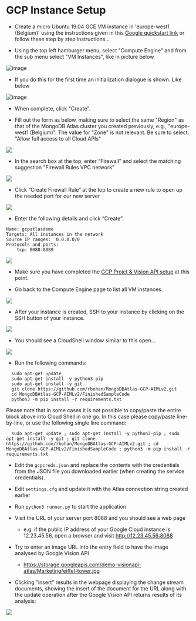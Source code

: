 # GCP Instance Setup

* Create a micro Ubuntu 19.04 GCE VM instance in 'europe-west1 (Belgium)' using the instructions given in this [Google quickstart link](https://cloud.google.com/compute/docs/quickstart-linux) or follow these step by step instructions...

* Using the top left hamburger menu, select "Compute Engine" and from the sub menu select "VM Instances", like in picture below

![image](images/newss04a.png)

* If you do this for the first time an initialization dialogue is shown. Like below

![image](images/newss04b.png)

* When complete, click "Create".

* Fill out the form as below, making sure to select the same "Region" as that of the MongoDB Atlas cluster you created previously, e.g., "europe-west1 (Belgium)". The value for "Zone" is not relevant.  Be sure to select: "Allow full access to all Cloud APIs"

![](images/newss04c.png)

* In the search box at the top, enter “Firewall” and select the matching suggestion "Firewall Rules VPC network”

![](images/image19.png)

* Click “Create Firewall Rule” at the top to create a new rule to open up the needed port for our new server

![](images/image18.png)

* Enter the following details and click “Create”:

```
Name: gcpatlasdemo
Targets: All instances in the network
Source IP ranges:  0.0.0.0/0
Protocols and ports:  
    tcp: 8088-8089
``` 

![](images/newss04d.png)

* Make sure you have completed the [GCP Projct & Vision API setup](GCPProjectAndVisionSetup.md) at this point.

* Go back to the Compute Engine page to list all VM instances.

![](images/image27.png)

* After your instance is created, SSH to your instance by clicking on the SSH button of your instance.

![](images/image16.png)

* You should see a CloudShell window similar to this open...

![](images/image7.png)

* Run the following commands:

```
  sudo apt-get update
  sudo apt-get install -y python3-pip
  sudo apt-get install -y git
  git clone https://github.com/rbohan/MongoDBAtlas-GCP-AIMLv2.git
  cd MongoDBAtlas-GCP-AIMLv2/FinishedSampleCode
  python3 -m pip install -r requirements.txt
```

Please note that in some cases it is not possible to copy/paste the entire block above into Cloud Shell in one go. In this case please copy/paste line-by-line, or use the following single line command:

```
  sudo apt-get update ; sudo apt-get install -y python3-pip ; sudo apt-get install -y git ; git clone https://github.com/rbohan/MongoDBAtlas-GCP-AIMLv2.git ; cd MongoDBAtlas-GCP-AIMLv2/FinishedSampleCode ; python3 -m pip install -r requirements.txt
```
 

* Edit the `gcpcreds.json` and replace the contents with the credentials from the JSON file you downloaded earlier (when creating the service credentials).
* Edit `settings.cfg` and update it with the Atlas connection string created earlier
* Run `python3 runner.py` to start the application
* Visit the URL of your server port 8088 and you should see a web page
  * e.g. if the public IP address of your Google Cloud instance is 12.23.45.56, open a browser and visit http://12.23.45.56:8088
* Try to enter an image URL into the entry field to have the image analysed by Google Vision API
  * https://storage.googleapis.com/demo-visionapi-atlas/Marketing/eiffel-tower.jpg

* Clicking "insert" results in the webpage displaying the change stream documents, showing the insert of the document for the URL along with the update operation after the Google Vision API returns results of its analysis:

![](images/newss02.png)
